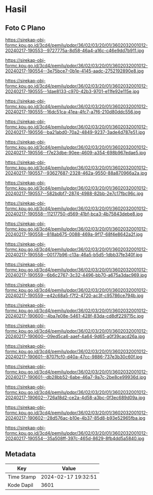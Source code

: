 # Hasil

## Foto C Plano

https://sirekap-obj-formc.kpu.go.id/3cd4/pemilu/pdpr/36/02/03/20/01/3602032001012-20240217-190553--9727775a-8d58-46a4-a16c-c46e9dd7b911.jpg

https://sirekap-obj-formc.kpu.go.id/3cd4/pemilu/pdpr/36/02/03/20/01/3602032001012-20240217-190554--3e75bce7-0b1e-4145-aadc-2752192890e8.jpg

https://sirekap-obj-formc.kpu.go.id/3cd4/pemilu/pdpr/36/02/03/20/01/3602032001012-20240217-190555--1dae8133-c970-42b3-9701-e11fe92e115e.jpg

https://sirekap-obj-formc.kpu.go.id/3cd4/pemilu/pdpr/36/02/03/20/01/3602032001012-20240217-190555--16dc51ca-41ea-4fc7-a7f6-210d80ddc556.jpg

https://sirekap-obj-formc.kpu.go.id/3cd4/pemilu/pdpr/36/02/03/20/01/3602032001012-20240217-190556--ba21abd0-70a2-4849-9237-3ade4d787e51.jpg

https://sirekap-obj-formc.kpu.go.id/3cd4/pemilu/pdpr/36/02/03/20/01/3602032001012-20240217-190556--f7e23dbe-90ee-4609-a354-698b967edae5.jpg

https://sirekap-obj-formc.kpu.go.id/3cd4/pemilu/pdpr/36/02/03/20/01/3602032001012-20240217-190557--93627687-2328-462a-9550-88a870966a2a.jpg

https://sirekap-obj-formc.kpu.go.id/3cd4/pemilu/pdpr/36/02/03/20/01/3602032001012-20240217-190557--582bdbf7-2874-4988-82bb-2e7c17fbc96c.jpg

https://sirekap-obj-formc.kpu.go.id/3cd4/pemilu/pdpr/36/02/03/20/01/3602032001012-20240217-190558--11217750-d569-41bf-bca3-4b75843debe8.jpg

https://sirekap-obj-formc.kpu.go.id/3cd4/pemilu/pdpr/36/02/03/20/01/3602032001012-20240217-190558--818ab675-0088-469a-9f17-68f4e8642a2f.jpg

https://sirekap-obj-formc.kpu.go.id/3cd4/pemilu/pdpr/36/02/03/20/01/3602032001012-20240217-190558--00177b96-c13a-46a5-b5d5-1dbb37fe340f.jpg

https://sirekap-obj-formc.kpu.go.id/3cd4/pemilu/pdpr/36/02/03/20/01/3602032001012-20240217-190559--6b6c2767-3c32-4496-bb70-a675a3dac969.jpg

https://sirekap-obj-formc.kpu.go.id/3cd4/pemilu/pdpr/36/02/03/20/01/3602032001012-20240217-190559--e42c68a5-f7f2-4720-ac3f-c95786ce794b.jpg

https://sirekap-obj-formc.kpu.go.id/3cd4/pemilu/pdpr/36/02/03/20/01/3602032001012-20240217-190600--4ba7e08e-5461-428f-83da-cd8df229715c.jpg

https://sirekap-obj-formc.kpu.go.id/3cd4/pemilu/pdpr/36/02/03/20/01/3602032001012-20240217-190600--09ed5ca6-aaef-4a64-9d65-a0f39cacd26a.jpg

https://sirekap-obj-formc.kpu.go.id/3cd4/pemilu/pdpr/36/02/03/20/01/3602032001012-20240217-190601--8707fcf0-d40a-47cc-9886-737e3b30c60f.jpg

https://sirekap-obj-formc.kpu.go.id/3cd4/pemilu/pdpr/36/02/03/20/01/3602032001012-20240217-190601--db28bb52-6abe-46a7-9a7c-2be8ce99936d.jpg

https://sirekap-obj-formc.kpu.go.id/3cd4/pemilu/pdpr/36/02/03/20/01/3602032001012-20240217-190602--726a18d2-ce2a-4d58-a3bc-0f3ec689d09a.jpg

https://sirekap-obj-formc.kpu.go.id/3cd4/pemilu/pdpr/36/02/03/20/01/3602032001012-20240217-190602--28d576ac-b10e-4b37-85d8-b93e52965fba.jpg

https://sirekap-obj-formc.kpu.go.id/3cd4/pemilu/pdpr/36/02/03/20/01/3602032001012-20240217-190554--35a508ff-397c-465d-8629-8fb4dd5a5840.jpg


## Metadata

| Key        | Value               |
| ---------- | ------------------- |
| Time Stamp | 2024-02-17 19:32:51 |
| Kode Dapil | 3601                |




